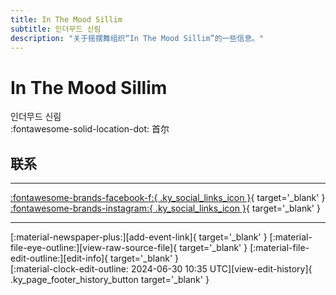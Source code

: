 ```yaml
---
title: In The Mood Sillim
subtitle: 인더무드 신림
description: "关于摇摆舞组织“In The Mood Sillim”的一些信息。"
---
```


# In The Mood Sillim

인더무드 신림  
:fontawesome-solid-location-dot: 首尔  


## 联系


---

 [:fontawesome-brands-facebook-f:{ .ky_social_links_icon }](https://www.facebook.com/inthemoodsillim){ target='_blank' } [:fontawesome-brands-instagram:{ .ky_social_links_icon }](https://instagram.com/inthemoodsillim){ target='_blank' }

---

<div class="ky_page_footer" markdown>
<div class="ky_page_footer_trailing" markdown="span">
[:material-newspaper-plus:][add-event-link]{ target='_blank' }
[:material-file-eye-outline:][view-raw-source-file]{ target='_blank' }
[:material-file-edit-outline:][edit-info]{ target='_blank' }
</div>
<div class="ky_page_footer_leading" markdown="span">
[:material-clock-edit-outline: 2024-06-30 10:35 UTC][view-edit-history]{ .ky_page_footer_history_button target='_blank' }
</div>
</div>

[add-event-link]: https://github.com/swingdance/events/issues/new?assignees=&labels=add+event&projects=&template=02-add_entity.yml&title=%5Bkr%5D%20%3CName%3E&region=kr&province=Seoul&city=Seoul&org_id=in-the-mood-sillim "添加活动"
[view-raw-source-file]: https://github.com/swingdance/orgs/blob/main/kr/in-the-mood-sillim.json "查看原始源文件"
[edit-info]: https://github.com/swingdance/orgs/issues/new?assignees=&labels=update+org&projects=&template=03-update_entity.yml&title=%5Bkr%5D%20In%20The%20Mood%20Sillim&region=kr&id=in-the-mood-sillim&name=In%20The%20Mood%20Sillim "编辑信息"

[view-edit-history]: https://github.com/swingdance/orgs/commits/main/kr/in-the-mood-sillim.json "查看编辑历史"

